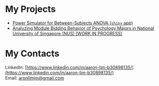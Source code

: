 # My Projects

* [Power Simulator for Between-Subjects ANOVA (`shiny` app)](https://aaron0696.github.io/BtwnANOVAPowSim/)
* [Analyzing Module Bidding Behavior of Psychology Majors in National University of Singapore (NUS) [WORK IN PROGRESS]](https://aaron0696.github.io/psychmods/)

# My Contacts
LinkedIn: [https://www.linkedin.com/in/aaron-lim-b30898135/](https://www.linkedin.com/in/aaron-lim-b30898135/)  
Email: aronlimjm@gmail.com
